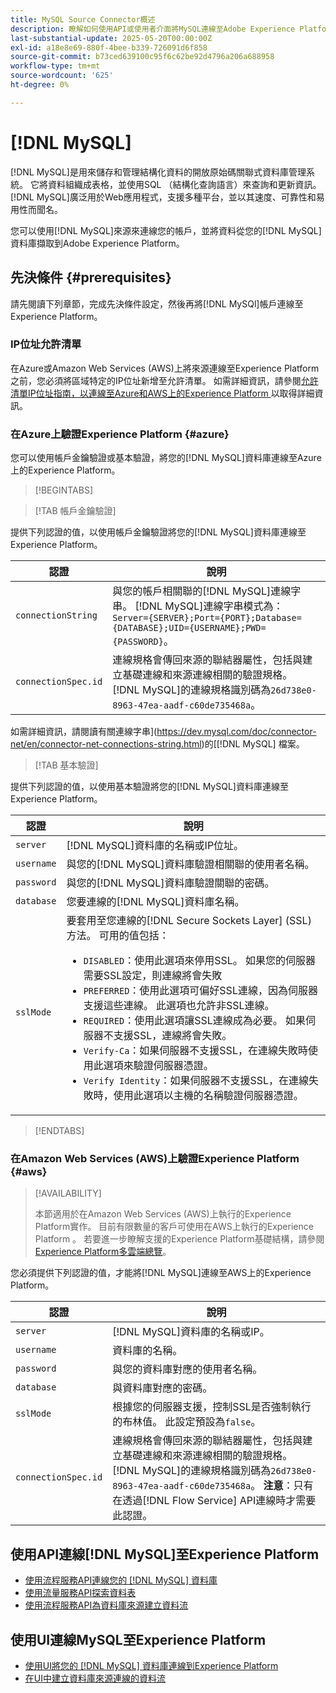 ```yaml
---
title: MySQL Source Connector概述
description: 瞭解如何使用API或使用者介面將MySQL連線至Adobe Experience Platform。
last-substantial-update: 2025-05-20T00:00:00Z
exl-id: a18e8e69-880f-4bee-b339-726091d6f858
source-git-commit: b73ced639100c95f6c62be92d4796a206a688958
workflow-type: tm+mt
source-wordcount: '625'
ht-degree: 0%

---
```


# [!DNL MySQL]

[!DNL MySQL]是用來儲存和管理結構化資料的開放原始碼關聯式資料庫管理系統。 它將資料組織成表格，並使用SQL （結構化查詢語言）來查詢和更新資訊。 [!DNL MySQL]廣泛用於Web應用程式，支援多種平台，並以其速度、可靠性和易用性而聞名。

您可以使用[!DNL MySQL]來源來連線您的帳戶，並將資料從您的[!DNL MySQL]資料庫擷取到Adobe Experience Platform。

## 先決條件 {#prerequisites}

請先閱讀下列章節，完成先決條件設定，然後再將[!DNL MySQl]帳戶連線至Experience Platform。

### IP位址允許清單

在Azure或Amazon Web Services (AWS)上將來源連線至Experience Platform之前，您必須將區域特定的IP位址新增至允許清單。 如需詳細資訊，請參閱[允許清單IP位址指南，以連線至Azure和AWS上的Experience Platform ](../../ip-address-allow-list.md)以取得詳細資訊。

### 在Azure上驗證Experience Platform {#azure}

您可以使用帳戶金鑰驗證或基本驗證，將您的[!DNL MySQL]資料庫連線至Azure上的Experience Platform。

>[!BEGINTABS]

>[!TAB 帳戶金鑰驗證]

提供下列認證的值，以使用帳戶金鑰驗證將您的[!DNL MySQL]資料庫連線至Experience Platform。

| 認證 | 說明 |
| --- | --- |
| `connectionString` | 與您的帳戶相關聯的[!DNL MySQL]連線字串。 [!DNL MySQL]連線字串模式為： `Server={SERVER};Port={PORT};Database={DATABASE};UID={USERNAME};PWD={PASSWORD}`。 |
| `connectionSpec.id` | 連線規格會傳回來源的聯結器屬性，包括與建立基礎連線和來源連線相關的驗證規格。 [!DNL MySQL]的連線規格識別碼為`26d738e0-8963-47ea-aadf-c60de735468a`。 |

如需詳細資訊，請閱讀有關連線字串](https://dev.mysql.com/doc/connector-net/en/connector-net-connections-string.html)的[[!DNL MySQL] 檔案。

>[!TAB 基本驗證]

提供下列認證的值，以使用基本驗證將您的[!DNL MySQL]資料庫連線至Experience Platform。

| 認證 | 說明 |
| --- | --- |
| `server` | [!DNL MySQL]資料庫的名稱或IP位址。 |
| `username` | 與您的[!DNL MySQL]資料庫驗證相關聯的使用者名稱。 |
| `password` | 與您的[!DNL MySQL]資料庫驗證關聯的密碼。 |
| `database` | 您要連線的[!DNL MySQL]資料庫名稱。 |
| `sslMode` | 要套用至您連線的[!DNL Secure Sockets Layer] (SSL)方法。 可用的值包括： <ul><li>`DISABLED`：使用此選項來停用SSL。 如果您的伺服器需要SSL設定，則連線將會失敗</li><li>`PREFERRED`：使用此選項可偏好SSL連線，因為伺服器支援這些連線。 此選項也允許非SSL連線。</li><li>`REQUIRED`：使用此選項讓SSL連線成為必要。 如果伺服器不支援SSL，連線將會失敗。</li><li>`Verify-Ca`：如果伺服器不支援SSL，在連線失敗時使用此選項來驗證伺服器憑證。</li><li>`Verify Identity`：如果伺服器不支援SSL，在連線失敗時，使用此選項以主機的名稱驗證伺服器憑證。</li></ul> |

>[!ENDTABS]

### 在Amazon Web Services (AWS)上驗證Experience Platform {#aws}

>[!AVAILABILITY]
>
>本節適用於在Amazon Web Services (AWS)上執行的Experience Platform實作。 目前有限數量的客戶可使用在AWS上執行的Experience Platform 。 若要進一步瞭解支援的Experience Platform基礎結構，請參閱[Experience Platform多雲端總覽](../../../landing/multi-cloud.md)。

您必須提供下列認證的值，才能將[!DNL MySQL]連線至AWS上的Experience Platform。

| 認證 | 說明 |
| --- | --- |
| `server` | [!DNL MySQL]資料庫的名稱或IP。 |
| `username` | 資料庫的名稱。 |
| `password` | 與您的資料庫對應的使用者名稱。 |
| `database` | 與資料庫對應的密碼。 |
| `sslMode` | 根據您的伺服器支援，控制SSL是否強制執行的布林值。 此設定預設為`false`。 |
| `connectionSpec.id` | 連線規格會傳回來源的聯結器屬性，包括與建立基礎連線和來源連線相關的驗證規格。 [!DNL MySQL]的連線規格識別碼為`26d738e0-8963-47ea-aadf-c60de735468a`。 **注意**：只有在透過[!DNL Flow Service] API連線時才需要此認證。 |

## 使用API連線[!DNL MySQL]至Experience Platform

- [使用流程服務API連線您的 [!DNL MySQL] 資料庫](../../tutorials/api/create/databases/mysql.md)
- [使用流量服務API探索資料表](../../tutorials/api/explore/tabular.md)
- [使用流程服務API為資料庫來源建立資料流](../../tutorials/api/collect/database-nosql.md)

## 使用UI連線MySQL至Experience Platform

- [使用UI將您的 [!DNL MySQL] 資料庫連線到Experience Platform](../../tutorials/ui/create/databases/mysql.md)
- [在UI中建立資料庫來源連線的資料流](../../tutorials/ui/dataflow/databases.md)
